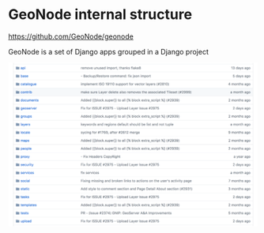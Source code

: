 # GeoNode internal structure

https://github.com/GeoNode/geonode

GeoNode is a set of Django apps grouped in a Django project

![geonode-structure](css/img/geonode-structure.png)
